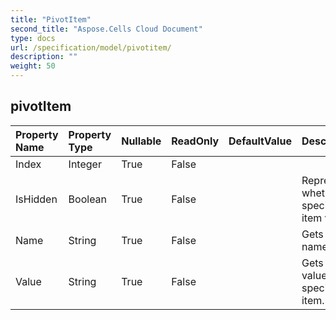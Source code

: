 ```yaml
---
title: "PivotItem"
second_title: "Aspose.Cells Cloud Document"
type: docs
url: /specification/model/pivotitem/
description: ""
weight: 50
---
```


## **pivotItem**

 

| Property Name | Property Type | Nullable |  ReadOnly | DefaultValue | Description | 
| :- | :- | :- |:- |  :- | :- |
| Index | Integer | True |  False |  |  |  
| IsHidden | Boolean | True |  False |  | Represents whether the specified item visible. |  
| Name | String | True |  False |  | Gets the name |  
| Value | String | True |  False |  | Gets the value of the specified item. |  

